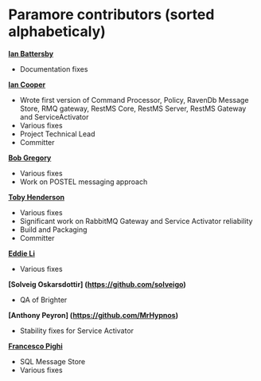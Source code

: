 Paramore contributors (sorted alphabeticaly)
============================================

**[Ian Battersby](https://github.com/ianbattersby)**
* Documentation fixes

**[Ian Cooper](https://github.com/iancooper)**

  * Wrote first version of Command Processor, Policy, RavenDb Message Store, RMQ gateway, RestMS Core, RestMS Server, RestMS Gateway and ServiceActivator
  * Various fixes
  * Project Technical Lead
  * Committer
   
**[Bob Gregory](https://github.com/BobFromHuddle)**
  * Various fixes
  * Work on POSTEL messaging approach

**[Toby Henderson](https://github.com/holytshirt)**
  * Various fixes
  * Significant work on RabbitMQ Gateway and Service Activator reliability
  * Build and Packaging
  * Committer

**[Eddie Li](https://github.com/xiaodili)**

  * Various fixes  
   
**[Solveig Oskarsdottir] (https://github.com/solveigo)**
 * QA of Brighter
 
**[Anthony Peyron] (https://github.com/MrHypnos)**

 * Stability fixes for Service Activator

**[Francesco Pighi](https://github.com/fpighi)**

  * SQL Message Store
  * Various fixes

  
